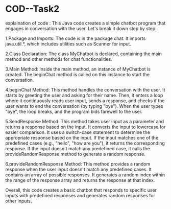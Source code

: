 # COD--Task2

explaination of code : 
This Java code creates a simple chatbot program that engages in conversation with the user. Let's break it down step by step:

1.Package and Imports:
The code is in the package chat.
It imports java.util.*, which includes utilities such as Scanner for input.

2.Class Declaration:
The class MyChatbot is declared, containing the main method and other methods for chat functionalities.

3.Main Method:
Inside the main method, an instance of MyChatbot is created.
The beginChat method is called on this instance to start the conversation.

4.beginChat Method:
This method handles the conversation with the user.
It starts by greeting the user and asking for their name.
Then, it enters a loop where it continuously reads user input, sends a response, and checks if the user wants to end the conversation (by typing "bye").
When the user types "bye", the loop breaks, and the program bids farewell to the user.

5.SendResponse Method:
This method takes user input as a parameter and returns a response based on the input.
It converts the input to lowercase for easier comparison.
It uses a switch-case statement to determine the appropriate response based on the input.
If the input matches one of the predefined cases (e.g., "hello", "how are you"), it returns the corresponding response.
If the input doesn't match any predefined case, it calls the provideRandomResponse method to generate a random response.

6.provideRandomResponse Method:
This method provides a random response when the user input doesn't match any predefined cases.
It contains an array of possible responses.
It generates a random index within the range of the response array and returns the response at that index.

Overall, this code creates a basic chatbot that responds to specific user inputs with predefined responses and generates random responses for other inputs.

